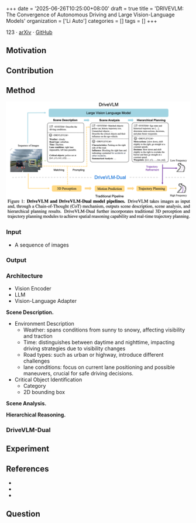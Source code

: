 +++
date = '2025-06-26T10:25:00+08:00'
draft = true
title = 'DRIVEVLM: The Convergence of Autonomous Driving and Large Vision-Language Models'
organization = ['Li Auto']
categories = []
tags = []
+++

123 &middot; [arXiv]() &middot; [GitHub]()

## Motivation


## Contribution


## Method
![DriveVLM-architecture](./DriveVLM-architecture.png)

### Input
- A sequence of images

### Output

### Architecture
- Vision Encoder
- LLM
- Vision-Language Adapter

**Scene Description.**
- Environment Description
    - Weather: spans conditions from sunny to snowy, affecting visibility and traction
    - Time: distinguishes between daytime and nighttime, impacting driving strategies due to visibility changes
    - Road types: such as urban or highway, introduce different challenges
    - lane conditions: focus on current lane positioning and possible maneuvers, crucial for safe driving decisions.
- Critical Object Identification
    - Category
    - 2D bounding box



**Scene Analysis.**





**Hierarchical Reasoning.**








### DriveVLM-Dual


## Experiment


## References
- 
- 
- 

## Question
